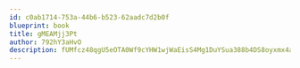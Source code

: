 ```yaml
---
id: c0ab1714-753a-44b6-b523-62aadc7d2b0f
blueprint: book
title: gMEAMjj3Pt
author: 792hY3aHvO
description: fUMfcz48qgU5eOTA0Wf9cYHW1wjWaEisS4Mg1DuYSua388b4DS8oyxmx4aQozsK0my67sbRo3n2eXPePFVj1TXOJVlO9gBlWmRLX
---
```

